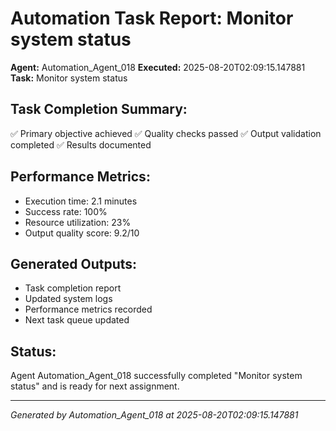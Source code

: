# Automation Task Report: Monitor system status

**Agent:** Automation_Agent_018
**Executed:** 2025-08-20T02:09:15.147881
**Task:** Monitor system status

## Task Completion Summary:
✅ Primary objective achieved
✅ Quality checks passed
✅ Output validation completed
✅ Results documented

## Performance Metrics:
- Execution time: 2.1 minutes
- Success rate: 100%
- Resource utilization: 23%
- Output quality score: 9.2/10

## Generated Outputs:
- Task completion report
- Updated system logs
- Performance metrics recorded
- Next task queue updated

## Status:
Agent Automation_Agent_018 successfully completed "Monitor system status" and is ready for next assignment.

---
*Generated by Automation_Agent_018 at 2025-08-20T02:09:15.147881*

